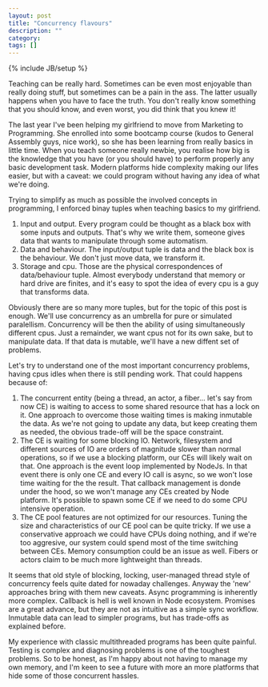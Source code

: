```yaml
---
layout: post
title: "Concurrency flavours"
description: ""
category: 
tags: []
---
```

{% include JB/setup %}

Teaching can be really hard. Sometimes can be even most enjoyable than really doing stuff, but sometimes can be a pain in the ass. The latter usually happens when you have to face the truth. You don't really know something that you should know, and even worst, you did think that you knew it!

The last year I've been helping my girlfriend to move from Marketing to Programming. She enrolled into some bootcamp course (kudos to General Assembly guys, nice work), so she has been learning from really basics in little time. When you teach someone really newbie, you realise how big is the knowledge that you have (or you should have) to perform properly any basic development task. Modern platforms hide complexity making our lifes easier, but with a caveat: we could program without having any idea of what we're doing.

Trying to simplify as much as possible the involved concepts in programming, I enforced binay tuples when teaching basics to my girlfriend.

1. Input and output. Every program could be thought as a black box with some inputs and outputs. That's why we write them, someone gives data that wants to manipulate through some automatism.
2. Data and behaviour. The input/output tuple is data and the black box is the behaviour. We don't just move data, we transform it.
3. Storage and cpu. Those are the physical correspondences of data/behaviour tuple. Almost everybody understand that memory or hard drive are finites, and it's easy to spot the idea of every cpu is a guy that transforms data.

Obviously there are so many more tuples, but for the topic of this post is enough. We'll use concurrency as an umbrella for pure or simulated paralellism. Concurrency will be then the ability of using simultaneously different cpus. Just a remainder, we want cpus not for its own sake, but to manipulate data. If that data is mutable, we'll have a new diffent set of problems.

Let's try to understand one of the most important concurrency problems, having cpus idles when there is still pending work. That could happens because of:

1. The concurrent entity (being a thread, an actor, a fiber... let's say from now CE) is waiting to access to some shared resource that has a lock on it. One approach to overcome those waiting times is making inmutable the data. As we're not going to update any data, but keep creating them as needed, the obvious trade-off will be the space constraint.
2. The CE is waiting for some blocking IO. Network, filesystem and different sources of IO are orders of magnitude slower than normal operations, so if we use a blocking platform, our CEs will likely wait on that. One approach is the event loop implemented by NodeJs. In that event there is only one CE and every IO call is async, so we won't lose time waiting for the the result. That callback management is donde under the hood, so we won't manage any CEs created by Node platform. It's possible to spawn some CE if we need to do some CPU intensive operation.
3. The CE pool features are not optimized for our resources. Tuning the size and characteristics of our CE pool can be quite tricky. If we use a conservative approach we could have CPUs doing nothing, and if we're too aggresive, our system could spend most of the time switching between CEs. Memory consumption could be an issue as well. Fibers or actors claim to be much more lightweight than threads.

It seems that old style of blocking, locking, user-managed thread style of concurrency feels quite dated for nowaday challenges. Anyway the 'new' approaches bring with them new caveats. Async programming is inherently more complex. Callback is hell is well known in Node ecosystem. Promises are a great advance, but they are not as intuitive as a simple sync workflow. Inmutable data can lead to simpler programs, but has trade-offs as explained before.

My experience with classic multithreaded programs has been quite painful. Testing is complex and diagnosing problems is one of the toughest problems. So to be honest, as I'm happy about not having to manage my own memory, and I'm keen to see a future with more an more platforms that hide some of those concurrent hassles. 
